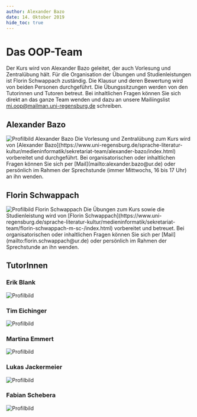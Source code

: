 ```yaml
---
author:	Alexander Bazo
date: 14. Oktober 2019
hide_toc: true
---
```


# Das OOP-Team

Der Kurs wird von Alexander Bazo geleitet, der auch Vorlesung und Zentralübung hält. Für die Organisation der Übungen und Studienleistungen ist Florin Schwappach zuständig. Die Klausur und deren Bewertung wird von beiden Personen durchgeführt. Die Übungssitzungen werden von den Tutorinnen und Tutoren betreut. Bei inhaltlichen Fragen können Sie sich direkt an das ganze Team wenden und dazu an unsere Mailiingslist mi.oop@mailman.uni-regensburg.de schreiben.

## Alexander Bazo

<img src="../img/team-alexander-bazo.png" alt="Profilbild Alexander Bazo" class="profil"/>
<span class="description profil">Die Vorlesung und Zentralübung zum Kurs wird von [Alexander Bazo](https://www.uni-regensburg.de/sprache-literatur-kultur/medieninformatik/sekretariat-team/alexander-bazo/index.html) vorbereitet und durchgeführt. Bei organisatorischen oder inhaltlichen Fragen können Sie sich per [Mail](mailto:alexander.bazo@ur.de) oder persönlich im Rahmen der Sprechstunde (immer Mittwochs, 16 bis 17 Uhr) an ihn wenden.</span>

## Florin Schwappach

<img src="../img/team-florin-schwappach.png" alt="Profilbild Florin Schwappach" class="profil"/>
<span class="description profil">Die Übungen zum Kurs sowie die Studienleistung wird von [Florin Schwappach](https://www.uni-regensburg.de/sprache-literatur-kultur/medieninformatik/sekretariat-team/florin-schwappach-m-sc-/index.html) vorbereitet und betreuet. Bei organisatorischen oder inhaltlichen Fragen können Sie sich per [Mail](mailto:florin.schwappach@ur.de) oder persönlich im Rahmen der Sprechstunde an ihn wenden.</span>

## TutorInnen

### Erik Blank

<img src="../img/team-erik-blank.png" alt="Profilbild" class="profil"/>
<span class="description profil"></span>

### Tim Eichinger

<img src="../img/team-tim-eichinger.png" alt="Profilbild" class="profil"/>
<span class="description profil"></span>

### Martina Emmert

<img src="../img/team-martina-emmert.png" alt="Profilbild" class="profil"/>
<span class="description profil"></span>

### Lukas Jackermeier

<img src="../img/team-lukas-jackermeier.png" alt="Profilbild" class="profil"/>
<span class="description profil"></span>

### Fabian Schebera

<img src="../img/team-fabian-schebera.png" alt="Profilbild" class="profil"/>
<span class="description profil"></span>